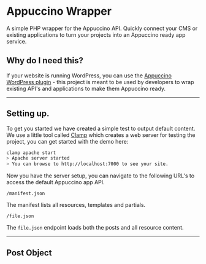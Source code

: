 # Appuccino Wrapper
A simple PHP wrapper for the Appuccino API. Quickly connect your CMS or existing applications to turn your projects into an Appuccino ready app service.

## Why do I need this?
If your website is running WordPress, you can use the [Appuccino WordPress plugin](https://github.com/MyAppuccino/WordPress-Plugin) - this project is meant to be used by developers to wrap existing API's and applications to make them Appuccino ready.

---

## Setting up.
To get you started we have created a simple test to output default content. We use a little tool called [Clamp](https://github.com/jide/clamp) which creates a web server for testing the project, you can get started with the demo here:

```bash
clamp apache start
> Apache server started                                                                                                                      
> You can browse to http://localhost:7000 to see your site. 
```
Now you have the server setup, you can navigate to the following URL's to access the default Appuccino app API.

```curl
/manifest.json
``` 
The manifest lists all resources, templates and partials.

```curl
/file.json
``` 
The `file.json` endpoint loads both the posts and all resource content.

---

## Post Object



